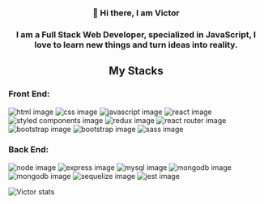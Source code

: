 <h3 align="center">👋 Hi there, I am Victor<h3>
<p align="center">I am a Full Stack Web Developer, specialized in JavaScript, I love to learn new things and turn ideas into reality.<p>

<h2 align="center">My Stacks</h2>
<h3 align="left">Front End:</h3>
<span><img src="https://img.shields.io/badge/HTML5-E34F26?style=for-the-badge&logo=html5&logoColor=white" alt="html image" /></span>
<span><img src="https://img.shields.io/badge/CSS3-1572B6?style=for-the-badge&logo=css3&logoColor=white" alt="css image" /></span>
<span><img src="https://img.shields.io/badge/JavaScript-323330?style=for-the-badge&logo=javascript&logoColor=F7DF1E" alt="javascript image" /></span>
<span><img src="https://img.shields.io/badge/React-20232A?style=for-the-badge&logo=react&logoColor=61DAFB" alt="react image" /></span>
<span><img src="https://img.shields.io/badge/styled--components-DB7093?style=for-the-badge&logo=styled-components&logoColor=white" alt="styled components image" /></span>
<span><img src="https://img.shields.io/badge/Redux-593D88?style=for-the-badge&logo=redux&logoColor=white" alt="redux image" /></span>
<span><img src="https://img.shields.io/badge/React_Router-CA4245?style=for-the-badge&logo=react-router&logoColor=white" alt="react router image" /></span>
<span><img src="https://img.shields.io/badge/jQuery-0769AD?style=for-the-badge&logo=jquery&logoColor=white" alt="bootstrap image" /></span>
<span><img src="https://img.shields.io/badge/Bootstrap-563D7C?style=for-the-badge&logo=bootstrap&logoColor=white" alt="bootstrap image" /></span>
<span><img src="https://img.shields.io/badge/Sass-CC6699?style=for-the-badge&logo=sass&logoColor=white" alt="sass image" /></span>


<h3 align="left">Back End:</h3>
<span><img src="https://img.shields.io/badge/Node.js-43853D?style=for-the-badge&logo=node.js&logoColor=white" alt="node image" /></span>
<span><img src="https://img.shields.io/badge/Express.js-404D59?style=for-the-badge" alt="express image" /></span>
<span><img src="https://img.shields.io/badge/MySQL-005C84?style=for-the-badge&logo=mysql&logoColor=white" alt="mysql image" /></span>
<span><img src="https://img.shields.io/badge/PostgreSQL-316192?style=for-the-badge&logo=postgresql&logoColor=white" alt="mongodb image" /></span>
<span><img src="https://img.shields.io/badge/MongoDB-4EA94B?style=for-the-badge&logo=mongodb&logoColor=white" alt="mongodb image" /></span>
<span><img src="https://img.shields.io/badge/Sequelize-52B0E7?style=for-the-badge&logo=Sequelize&logoColor=white" alt="sequelize image" /></span>
<span><img src="https://img.shields.io/badge/Jest-323330?style=for-the-badge&logo=Jest&logoColor=white" alt="jest image" /></span>
<p></p>




![Victor stats](https://github-readme-stats.vercel.app/api?username=victorNevesRodrigues&show_icons=true&theme=radical)

<!--
**victorNevesRodrigues/victorNevesRodrigues** is a ✨ _special_ ✨ repository because its `README.md` (this file) appears on your GitHub profile.

Here are some ideas to get you started:

- 🔭 I’m currently working on ...
- 🌱 I’m currently learning ...
- 👯 I’m looking to collaborate on ...
- 🤔 I’m looking for help with ...
- 💬 Ask me about ...
- 📫 How to reach me: ...
- 😄 Pronouns: ...
- ⚡ Fun fact: ...
-->
